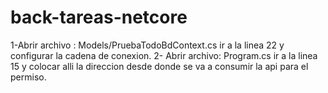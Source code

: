 # back-tareas-netcore
1-Abrir archivo : Models/PruebaTodoBdContext.cs ir a la linea 22 y configurar la cadena de conexion.
2- Abrir archivo: Program.cs ir a la linea 15 y colocar alli la direccion desde donde se va a consumir la api para el permiso.
